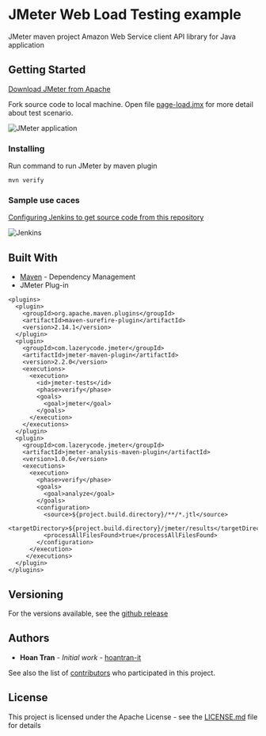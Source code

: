 # JMeter Web Load Testing example

JMeter maven project Amazon Web Service client API library for Java application

## Getting Started

[Download JMeter from Apache](http://jmeter.apache.org/download_jmeter.cgi)

Fork source code to local machine. Open file [page-load.jmx](src/test/jmeter/page-load.jmx) for more detail about test scenario.

![JMeter application](https://i.imgur.com/jH46F4J.png)

### Installing

Run command to run JMeter by maven plugin
```
mvn verify
```

### Sample use caces

[Configuring Jenkins to get source code from this repository](http://hoantran-it.blogspot.com/2017/09/run-jmeter-by-using-maven-on-jenkis.html)


![Jenkins](https://i.imgur.com/s4K7kqo.png)


## Built With

* [Maven](https://maven.apache.org/) - Dependency Management
* JMeter Plug-in

```
<plugins>
  <plugin>
    <groupId>org.apache.maven.plugins</groupId>
    <artifactId>maven-surefire-plugin</artifactId>
    <version>2.14.1</version>
  </plugin>
  <plugin>
    <groupId>com.lazerycode.jmeter</groupId>
    <artifactId>jmeter-maven-plugin</artifactId>
    <version>2.2.0</version>
    <executions>
      <execution>
        <id>jmeter-tests</id>
        <phase>verify</phase>
        <goals>
          <goal>jmeter</goal>
        </goals>
      </execution>
    </executions>
  </plugin>
  <plugin>
    <groupId>com.lazerycode.jmeter</groupId>
    <artifactId>jmeter-analysis-maven-plugin</artifactId>
    <version>1.0.6</version>
    <executions>
      <execution>
        <phase>verify</phase>
        <goals>
          <goal>analyze</goal>
        </goals>
        <configuration>
          <source>${project.build.directory}/**/*.jtl</source>
          <targetDirectory>${project.build.directory}/jmeter/results</targetDirectory>
          <processAllFilesFound>true</processAllFilesFound>
        </configuration>
      </execution>
     </executions>
  </plugin>
</plugins>
```

## Versioning

For the versions available, see the [github release](https://github.com/hoantran-it/aws-service/releases)

## Authors

* **Hoan Tran** - *Initial work* - [hoantran-it](https://github.com/hoantran-it)

See also the list of [contributors](https://github.com/hoantran-it/jmeter-webload-example/graphs/contributors) who participated in this project.

## License

This project is licensed under the Apache License - see the [LICENSE.md](LICENSE.md) file for details
